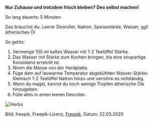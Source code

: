 **Nur Zuhause und trotzdem frisch bleiben? Deo selbst machen!**

So lang dauerts: 5 Minuten

Das brauchst du: Leerer Deoroller, Natron, Speisestärke, Wasser, ggf. ätherisches Öl

So gehts:
1. Vermenge 100 ml kaltes Wasser mit 1-2 Teelöffel Stärke. 
2. Das Wasser mit Stärke zum Kochen bringen, bis eine sirupartige Konsistenz erreicht ist.
3. Nimm die Masse von der Herdplatte.
4. Füge dem auf lauwarme Temperatur abgekühlten Wasser-Stärke-Gemisch 1-2 Teelöffel Natron hinzu und verrühre es vollständig. 
5. Wenn du magst, kannst du noch wenige Tropfen ätherische Öle hinzugeben.
6. Fülle alles in einen leeren Deoroller.

![Herbs](https://image.freepik.com/fotos-kostenlos/aetherische-oele-und-blume-auf-normalem-hintergrund_23-2148241923.jpg)

Bild: freepik, Freepik-Lizenz, [Freepik](https://de.freepik.com/fotos-kostenlos/aetherische-oele-und-blume-auf-normalem-hintergrund_5291177.htm#page=1&query=ätherische%20Öle&position=20), Datum: 22.03.2020
